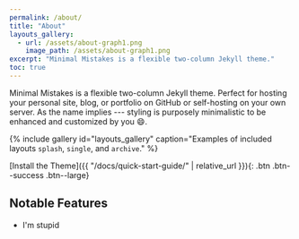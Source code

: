 ```yaml
---
permalink: /about/
title: "About"
layouts_gallery:
  - url: /assets/about-graph1.png
    image_path: /assets/about-graph1.png
excerpt: "Minimal Mistakes is a flexible two-column Jekyll theme."
toc: true
---
```

Minimal Mistakes is a flexible two-column Jekyll theme. Perfect for hosting your personal site, blog, or portfolio on GitHub or self-hosting on your own server. As the name implies --- styling is purposely minimalistic to be enhanced and customized by you :smile:.

{% include gallery id="layouts_gallery" caption="Examples of included layouts `splash`, `single`, and `archive`." %}

[Install the Theme]({{ "/docs/quick-start-guide/" | relative_url }}){: .btn .btn--success .btn--large}

## Notable Features
 - I'm stupid
